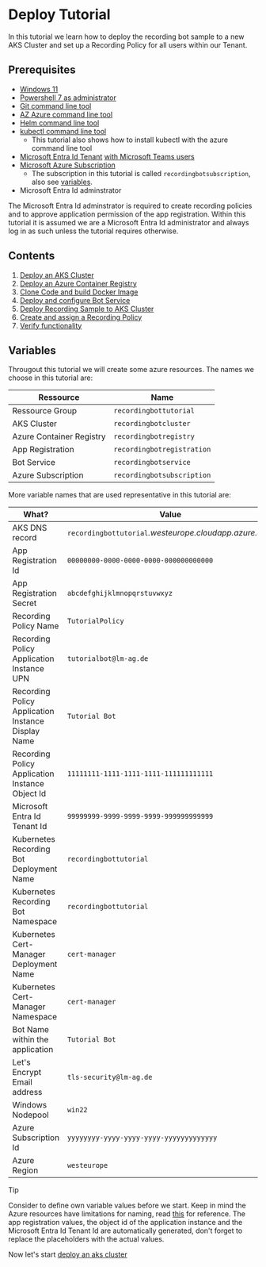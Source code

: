 # Deploy Tutorial

In this tutorial we learn how to deploy the recording bot sample to a new AKS Cluster and set up a Recording Policy for all users within our Tenant.

## Prerequisites

- [Windows 11](https://www.microsoft.com/de-de/software-download/windows11)
- [Powershell 7 as administrator](https://learn.microsoft.com/en-us/powershell/scripting/install/installing-powershell-on-windows?view=powershell-7.4)
- [Git command line tool](https://git-scm.com/book/en/v2/Getting-Started-Installing-Git)
- [AZ Azure command line tool](https://learn.microsoft.com/en-us/cli/azure/install-azure-cli-windows)
- [Helm command line tool](https://helm.sh/docs/intro/install/)
- [kubectl command line tool](https://kubernetes.io/docs/tasks/tools/install-kubectl-windows/)
  - This tutorial also shows how to install kubectl with the azure command line tool
- [Microsoft Entra Id Tenant](https://learn.microsoft.com/en-us/entra/fundamentals/create-new-tenant) [with Microsoft Teams users](https://learn.microsoft.com/en-us/entra/fundamentals/license-users-groups)
- [Microsoft Azure Subscription](https://learn.microsoft.com/en-us/azure/cost-management-billing/manage/create-subscription)
  - The subscription in this tutorial is called `recordingbotsubscription`, also see [variables](#variables).
- Microsoft Entra Id adminstrator

The Microsoft Entra Id adminstrator is required to create recording policies and to approve application permission of the app registration. Within this tutorial it is assumed we are a Microsoft Entra Id administrator and always log in as such unless the tutorial requires otherwise.

## Contents

1. [Deploy an AKS Cluster](./deploy/aks.md)
2. [Deploy an Azure Container Registry](./deploy/acr.md)
3. [Clone Code and build Docker Image](./deploy/build.md)
4. [Deploy and configure Bot Service](./deploy/bot-service.md)
5. [Deploy Recording Sample to AKS Cluster](./deploy/helm-deploy.md)
6. [Create and assign a Recording Policy](./deploy/policy.md)
7. [Verify functionality](./deploy/test.md)

## Variables

Througout this tutorial we will create some azure resources. The names we choose in this tutorial are:

| Ressource | Name |
| --------- | ---- |
| Ressource Group | `recordingbottutorial` |
| AKS Cluster | `recordingbotcluster` |
| Azure Container Registry | `recordingbotregistry` |
| App Registration | `recordingbotregistration` |
| Bot Service | `recordingbotservice` |
| Azure Subscription | `recordingbotsubscription` |

More variable names that are used representative in this tutorial are:

| What? | Value |
| ----- | ----- |
| AKS DNS record | `recordingbottutorial`_.westeurope.cloudapp.azure.com_ |
| App Registration Id | `00000000-0000-0000-0000-000000000000` |  
| App Registration Secret | `abcdefghijklmnopqrstuvwxyz` |
| Recording Policy Name | `TutorialPolicy` |
| Recording Policy Application Instance UPN | `tutorialbot@lm-ag.de` |
| Recording Policy Application Instance Display Name | `Tutorial Bot` |
| Recording Policy Application Instance Object Id | `11111111-1111-1111-1111-111111111111` |
| Microsoft Entra Id Tenant Id | `99999999-9999-9999-9999-999999999999` |
| Kubernetes Recording Bot Deployment Name | `recordingbottutorial` |
| Kubernetes Recording Bot Namespace | `recordingbottutorial` |
| Kubernetes Cert-Manager Deployment Name | `cert-manager` |
| Kubernetes Cert-Manager Namespace | `cert-manager` |
| Bot Name within the application | `Tutorial Bot` |
| Let's Encrypt Email address | `tls-security@lm-ag.de` |
| Windows Nodepool | `win22` |
| Azure Subscription Id | `yyyyyyyy-yyyy-yyyy-yyyy-yyyyyyyyyyyyy` |
| Azure Region | `westeurope` |

> [!TIP]  
> Consider to define own variable values before we start. Keep in mind the Azure resources have limitations for naming, read [this](https://learn.microsoft.com/en-us/azure/azure-resource-manager/management/resource-name-rules) for reference. The app registration values, the object id of the application instance and the Microsoft Entra Id Tenant Id are automatically generated, don't forget to replace the placeholders with the actual values.

Now let's start [deploy an aks cluster](./deploy/aks.md)
